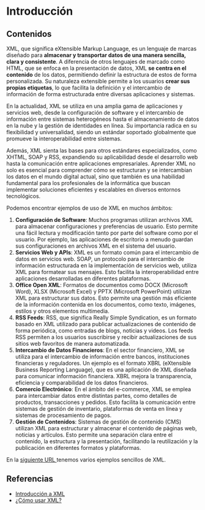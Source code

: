 # Introducción

## Contenidos

XML, que significa eXtensible Markup Language, es un lenguaje de marcas diseñado para **almacenar y transportar datos de una manera sencilla, clara y consistente**. A diferencia de otros lenguajes de marcado como HTML, que se enfoca en la presentación de datos, XML **se centra en el contenido** de los datos, permitiendo definir la estructura de estos de forma personalizada. Su naturaleza extensible permite a los usuarios **crear sus propias etiquetas**, lo que facilita la definición y el intercambio de información de forma estructurada entre diversas aplicaciones y sistemas.

En la actualidad, XML se utiliza en una amplia gama de aplicaciones y servicios web, desde la configuración de software y el intercambio de información entre sistemas heterogéneos hasta el almacenamiento de datos en la nube y la gestión de identidades en línea. Su importancia radica en su flexibilidad y universalidad, siendo un estándar soportado globalmente que promueve la interoperabilidad entre sistemas.&#x20;

Además, XML sienta las bases para otros estándares especializados, como XHTML, SOAP y RSS, expandiendo su aplicabilidad desde el desarrollo web hasta la comunicación entre aplicaciones empresariales. Aprender XML no solo es esencial para comprender cómo se estructuran y se intercambian los datos en el mundo digital actual, sino que también es una habilidad fundamental para los profesionales de la informática que buscan implementar soluciones eficientes y escalables en diversos entornos tecnológicos.

Podemos encontrar ejemplos de uso de XML en muchos ámbitos:

1. **Configuración de Software**: Muchos programas utilizan archivos XML para almacenar configuraciones y preferencias de usuario. Esto permite una fácil lectura y modificación tanto por parte del software como por el usuario. Por ejemplo, las aplicaciones de escritorio a menudo guardan sus configuraciones en archivos XML en el sistema del usuario.
2. **Servicios Web y APIs**: XML es un formato común para el intercambio de datos en servicios web. SOAP, un protocolo para el intercambio de información estructurada en la implementación de servicios web, utiliza XML para formatear sus mensajes. Esto facilita la interoperabilidad entre aplicaciones desarrolladas en diferentes plataformas.
3. **Office Open XML**: Formatos de documentos como DOCX (Microsoft Word), XLSX (Microsoft Excel) y PPTX (Microsoft PowerPoint) utilizan XML para estructurar sus datos. Esto permite una gestión más eficiente de la información contenida en los documentos, como texto, imágenes, estilos y otros elementos multimedia.
4. **RSS Feeds**: RSS, que significa Really Simple Syndication, es un formato basado en XML utilizado para publicar actualizaciones de contenido de forma periódica, como entradas de blogs, noticias y videos. Los feeds RSS permiten a los usuarios suscribirse y recibir actualizaciones de sus sitios web favoritos de manera automatizada.
5. **Intercambio de Datos Financieros**: En el sector financiero, XML se utiliza para el intercambio de información entre bancos, instituciones financieras y reguladores. Un ejemplo es el formato XBRL (eXtensible Business Reporting Language), que es una aplicación de XML diseñada para comunicar información financiera. XBRL mejora la transparencia, eficiencia y comparabilidad de los datos financieros.
6. **Comercio Electrónico**: En el ámbito del e-commerce, XML se emplea para intercambiar datos entre distintas partes, como detalles de productos, transacciones y pedidos. Esto facilita la comunicación entre sistemas de gestión de inventario, plataformas de venta en línea y sistemas de procesamiento de pagos.
7. **Gestión de Contenidos**: Sistemas de gestión de contenido (CMS) utilizan XML para estructurar y almacenar el contenido de páginas web, noticias y artículos. Esto permite una separación clara entre el contenido, la estructura y la presentación, facilitando la reutilización y la publicación en diferentes formatos y plataformas.

En la [siguiente URL ](https://www.w3schools.com/xml/default.asp)tenemos varios ejemplos sencillos de XML.

## Referencias

* [Introducción a XML](https://www.w3schools.com/xml/xml\_whatis.asp)
* [¿Cómo usar XML?](https://www.w3schools.com/xml/xml\_usedfor.asp)
